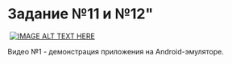 # Задание №11 и №12"

![]()
[![IMAGE ALT TEXT HERE](https://img.youtube.com/vi/6Rk1SlVEITY/0.jpg)](https://www.youtube.com/watch?v=6Rk1SlVEITY&feature=youtu.be)

Видео №1 - демонстрация приложения на Android-эмуляторе.
